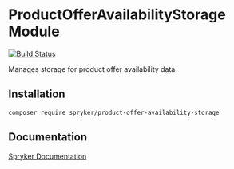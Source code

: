 # ProductOfferAvailabilityStorage Module
[![Build Status](https://travis-ci.org/spryker/product-offer-availability-storage.svg)](https://travis-ci.org/spryker/product-offer-availability-storage)

Manages storage for product offer availability data.

## Installation

```
composer require spryker/product-offer-availability-storage
```

## Documentation

[Spryker Documentation](https://documentation.spryker.com/module_guide/overview.htm)
